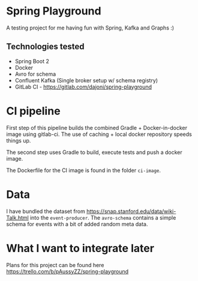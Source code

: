 # Spring Playground 
A testing project for me having fun with Spring, Kafka and Graphs :)


## Technologies tested
* Spring Boot 2
* Docker 
* Avro for schema 
* Confluent Kafka (Single broker setup w/ schema registry)
* GitLab CI - https://gitlab.com/dajoni/spring-playground

# CI pipeline
First step of this pipeline builds the combined Gradle + Docker-in-docker image using gitlab-ci. The use of caching + local docker repository speeds things up.

The second step uses Gradle to build, execute tests and push a docker image.

The Dockerfile for the CI image is found in the folder `ci-image`.

# Data
I have bundled the dataset from https://snap.stanford.edu/data/wiki-Talk.html into the `event-producer`. 
The `avro-schema` contains a simple schema for events with a bit of added random meta data.


# What I want to integrate later
Plans for this project can be found here https://trello.com/b/pAussyZZ/spring-playground



 
